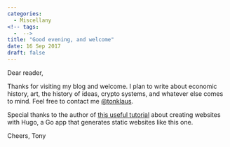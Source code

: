 ```yaml
---
categories:
  - Miscellany
<!-- tags:
  -  -->
title: "Good evening, and welcome"
date: 16 Sep 2017
draft: false
---
```

Dear reader, 

Thanks for visiting my blog and welcome. I plan to write about economic history, art, the history of ideas, crypto systems, and whatever else comes to mind. Feel free to contact me [@tonklaus](https://twitter.com/tonklaus).

Special thanks to the author of [this useful tutorial](https://fillmem.com/post/fast-secured-and-free-static-site/) about creating websites with Hugo, a Go app that generates static websites like this one.

Cheers,
Tony
